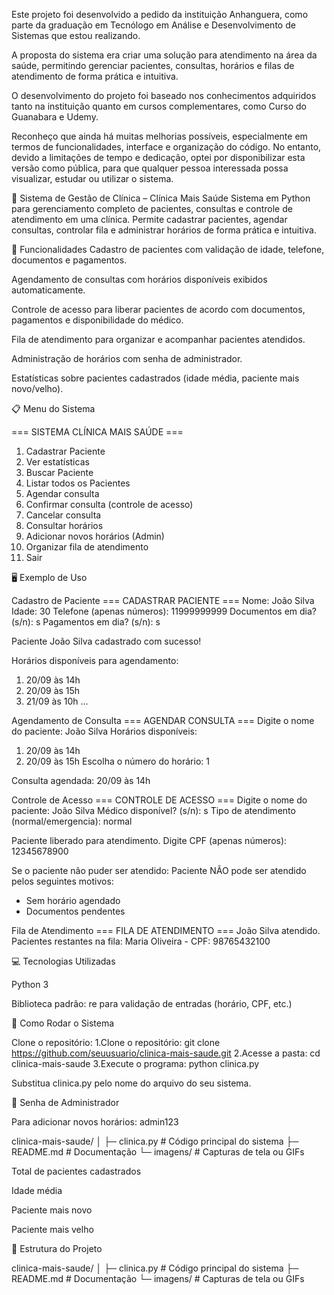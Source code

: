 Este projeto foi desenvolvido a pedido da instituição Anhanguera, como parte da graduação em Tecnólogo em Análise e Desenvolvimento de Sistemas que estou realizando.

A proposta do sistema era criar uma solução para atendimento na área da saúde, permitindo gerenciar pacientes, consultas, horários e filas de atendimento de forma prática e intuitiva.

O desenvolvimento do projeto foi baseado nos conhecimentos adquiridos tanto na instituição quanto em cursos complementares, como Curso do Guanabara e Udemy.

Reconheço que ainda há muitas melhorias possíveis, especialmente em termos de funcionalidades, interface e organização do código. No entanto, devido a limitações de tempo e dedicação, optei por disponibilizar esta versão como pública, para que qualquer pessoa interessada possa visualizar, estudar ou utilizar o sistema.


🏥 Sistema de Gestão de Clínica – Clínica Mais Saúde
Sistema em Python para gerenciamento completo de pacientes, consultas e controle de atendimento em uma clínica.
Permite cadastrar pacientes, agendar consultas, controlar fila e administrar horários de forma prática e intuitiva.

🎯 Funcionalidades
Cadastro de pacientes com validação de idade, telefone, documentos e pagamentos.

Agendamento de consultas com horários disponíveis exibidos automaticamente.

Controle de acesso para liberar pacientes de acordo com documentos, pagamentos e disponibilidade do médico.

Fila de atendimento para organizar e acompanhar pacientes atendidos.

Administração de horários com senha de administrador.

Estatísticas sobre pacientes cadastrados (idade média, paciente mais novo/velho).

📋 Menu do Sistema

=== SISTEMA CLÍNICA MAIS SAÚDE ===
1. Cadastrar Paciente
2. Ver estatísticas
3. Buscar Paciente
4. Listar todos os Pacientes
5. Agendar consulta
6. Confirmar consulta (controle de acesso)
7. Cancelar consulta
8. Consultar horários
9. Adicionar novos horários (Admin)
10. Organizar fila de atendimento
11. Sair

🖥️ Exemplo de Uso

Cadastro de Paciente
=== CADASTRAR PACIENTE ===
Nome: João Silva
Idade: 30
Telefone (apenas números): 11999999999
Documentos em dia? (s/n): s
Pagamentos em dia? (s/n): s

Paciente João Silva cadastrado com sucesso!

Horários disponíveis para agendamento:
1. 20/09 às 14h
2. 20/09 às 15h
3. 21/09 às 10h
...

Agendamento de Consulta
=== AGENDAR CONSULTA ===
Digite o nome do paciente: João Silva
Horários disponíveis:
1. 20/09 às 14h
2. 20/09 às 15h
Escolha o número do horário: 1

Consulta agendada: 20/09 às 14h

Controle de Acesso
=== CONTROLE DE ACESSO ===
Digite o nome do paciente: João Silva
Médico disponível? (s/n): s
Tipo de atendimento (normal/emergencia): normal

Paciente liberado para atendimento.
Digite CPF (apenas números): 12345678900

Se o paciente não puder ser atendido:
Paciente NÃO pode ser atendido pelos seguintes motivos:
- Sem horário agendado
- Documentos pendentes

Fila de Atendimento
=== FILA DE ATENDIMENTO ===
João Silva atendido.
Pacientes restantes na fila:
Maria Oliveira - CPF: 98765432100


💻 Tecnologias Utilizadas

Python 3

Biblioteca padrão: re para validação de entradas (horário, CPF, etc.)

🚀 Como Rodar o Sistema

Clone o repositório:
1.Clone o repositório:
git clone https://github.com/seuusuario/clinica-mais-saude.git
2.Acesse a pasta:
cd clinica-mais-saude
3.Execute o programa:
python clinica.py

Substitua clinica.py pelo nome do arquivo do seu sistema.

🔑 Senha de Administrador

Para adicionar novos horários: admin123

clinica-mais-saude/
│
├─ clinica.py           # Código principal do sistema
├─ README.md            # Documentação
└─ imagens/             # Capturas de tela ou GIFs

Total de pacientes cadastrados

Idade média

Paciente mais novo

Paciente mais velho

📂 Estrutura do Projeto

clinica-mais-saude/
│
├─ clinica.py           # Código principal do sistema
├─ README.md            # Documentação
└─ imagens/             # Capturas de tela ou GIFs
